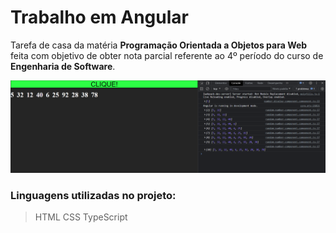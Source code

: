 # Trabalho em Angular

Tarefa de casa da matéria **Programação Orientada a Objetos para Web** feita com objetivo de obter nota parcial referente ao 4º período do curso de **Engenharia de Software**.

<img src="/trabalho 2 angular.png">

### Linguagens utilizadas no projeto:
>HTML
>CSS
>TypeScript
